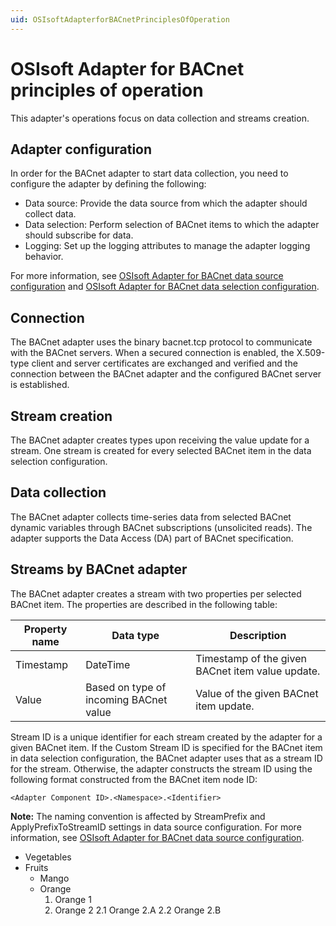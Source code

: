 ```yaml
---
uid: OSIsoftAdapterforBACnetPrinciplesOfOperation
---
```


# OSIsoft Adapter for BACnet principles of operation

This adapter's operations focus on data collection and streams creation.

## Adapter configuration

In order for the BACnet adapter to start data collection, you need to configure the adapter by defining the following:

- Data source: Provide the data source from which the adapter should collect data.
- Data selection: Perform selection of BACnet items to which the adapter should subscribe for data.
- Logging: Set up the logging attributes to manage the adapter logging behavior.

For more information, see [OSIsoft Adapter for BACnet data source configuration](xref:OSIsoftAdapterforBACnetDataSourceConfiguration) and [OSIsoft Adapter for BACnet data selection configuration](xref:OSIsoftAdapterforBACnetDataSelectionConfiguration). 

## Connection

The BACnet adapter uses the binary bacnet.tcp protocol to communicate with the BACnet servers. When a secured connection is enabled, the X.509-type client and server certificates are exchanged and verified and the connection between the BACnet adapter and the configured BACnet server is established.

## Stream creation

The BACnet adapter creates types upon receiving the value update for a stream. One stream is created for every selected BACnet item in the data selection configuration.

## Data collection

The BACnet adapter collects time-series data from selected BACnet dynamic variables through BACnet subscriptions (unsolicited reads). The adapter supports the Data Access (DA) part of BACnet specification.

## Streams by BACnet adapter

The BACnet adapter creates a stream with two properties per selected BACnet item. The properties are described in the following table:

| Property name | Data type | Description |
|---------------|-----------|-------------|
| Timestamp     | DateTime  | Timestamp of the given BACnet item value update. |
| Value         | Based on type of incoming BACnet value | Value of the given BACnet item update. |

Stream ID is a unique identifier for each stream created by the adapter for a given BACnet item. If the Custom Stream ID is specified for the BACnet item in data selection configuration, the BACnet adapter uses that as a stream ID for the stream. Otherwise, the adapter constructs the stream ID using the following format constructed from the BACnet item node ID:

```
<Adapter Component ID>.<Namespace>.<Identifier>
```

**Note:** The naming convention is affected by StreamPrefix and ApplyPrefixToStreamID settings in data source configuration. For more information, see [OSIsoft Adapter for BACnet data source configuration](xref:OSIsoftAdapterforBACnetDataSourceConfiguration).


* Vegetables
* Fruits
  * Mango
  * Orange
    1. Orange 1
    2. Orange 2
      2.1 Orange 2.A
      2.2 Orange 2.B
